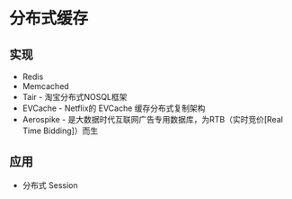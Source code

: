 # 分布式缓存

## 实现
* Redis
* Memcached
* Tair - 淘宝分布式NOSQL框架
* EVCache - Netflix的 EVCache 缓存分布式复制架构
* Aerospike - 是大数据时代互联网广告专用数据库，为RTB（实时竞价[Real Time Bidding]）而生

## 应用
* 分布式 Session